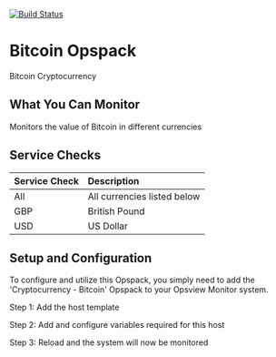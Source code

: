 [![Build Status](https://travis-ci.org/GBedenko/cryptocurrency-bitcoin.svg?branch=master)](https://travis-ci.org/GBedenko/cryptocurrency-bitcoin)

# Bitcoin Opspack

Bitcoin Cryptocurrency

## What You Can Monitor

Monitors the value of Bitcoin in different currencies

## Service Checks

| Service Check | Description |
|:------------- |:----------- |
| All | All currencies listed below |
| GBP | British Pound |
| USD | US Dollar |

## Setup and Configuration

To configure and utilize this Opspack, you simply need to add the 'Cryptocurrency - Bitcoin' Opspack to your Opsview Monitor system.

Step 1: Add the host template

Step 2: Add and configure variables required for this host

Step 3: Reload and the system will now be monitored
